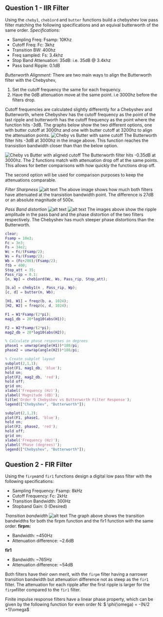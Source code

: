 
## Question 1 - IIR Filter
Using the `cheby1`, `cheb1ord` and `butter` functions build a chebyshev low pass filter matching the following specifications and an equival butterworth of the same order.
*Specifications:*
- Sampling Freq: Fsamp: 10Khz
- Cutoff Freq: Fc: 3khz
- Transition BW: 400hz
- Freq sampled: Fs: 3.4khz
- Stop Band Attenuation: 35dB: i.e. 35dB @ 3.4khz
- Pass band Ripple: 0.1dB

*Butterworth Alignment:*
There are two main ways to align the Butterworth filter with the Chebyshev,
1) Set the cutoff frequency the same for each frequency.
2) Have the 0dB attenuation move at the same point. i.e 3000hz before the filters drop.

Cutoff frequencies are calculated slightly differently for a Chebyshev and Butterworth, where Chebyshev has the cutoff frequency as the point of the last ripple and butterworth has the cutoff frequency as the point where the function hits -3dB.
The graphs below show the two different options, one with butter cutoff at 3000hz and one with butter cutoff at 3200hz to align the attenuation points.
![Cheby vs Butter with same cutoff](image-19.png)
The Butterworth filter hits -3dB at 3000hz in the image above. This function reaches the transistion bandwidth closer than than the below option.

![Cheby vs Butter with aligned cutoff](image-20.png)
The Butterworth filter hits -0.35dB at 3000hz. The 2 functions match with attenuation drop off at the same points. This allows for better comparisons with how quickly the functions drop off.

The second option will be used for comparison purposes to keep the attenuations comparable.

*Filter Sharpness*
![alt text](image-11.png)
The above image shows how much both filters have attenuated at the transistion bandwidth point. The difference is 27dB or an absolute magnitude of 500x.

*Pass Band distortion*
![alt text](image-12.png)
![alt text](image-13.png)
The images above show the ripple amplitude in the pass band and the phase distortion of the two filters respectively. The Chebyshev has much steeper phase distortions than the Butterworth.
``` MATLAB
clear;
Fsamp = 10e3;
Fc = 3e3;
Fs = 34e2;
Wc = Fc/(Fsamp/2);
Ws = Fs/(Fsamp/2);
Wb = (Fc+200)/(Fsamp/2);
ftb = 400;
Stop_att = 35;
Pass_rip = 0.1;
[n, Wp] = cheb1ord(Wc, Ws, Pass_rip, Stop_att);

[b,a] = cheby1(n , Pass_rip, Wp);
[c, d] = butter(n, Wb);

[H1, W1] = freqz(b, a, 1024);
[H2, W2] = freqz(c, d, 1024);

F1 = W1*Fsamp/(2*pi);
mag1_db = 20*log10(abs(H1));

F2 = W2*Fsamp/(2*pi);
mag2_db = 20*log10(abs(H2));

% Calculate phase responses in degrees
phase1 = unwrap(angle(H1))*180/pi;
phase2 = unwrap(angle(H2))*180/pi;

% Create subplot layout
subplot(2,1,1);
plot(F1, mag1_db, 'blue');
hold on;
plot(F2, mag2_db, 'red');
hold off;
grid on;
xlabel('Frequency (Hz)');
ylabel('Magnitude (dB)');
title('Order 9 Chebyshev vs Butterworth Filter Response');
legend(["Chebyshev", "Butterworth"]);

subplot(2,1,2);
plot(F1, phase1, 'blue');
hold on;
plot(F2, phase2, 'red');
hold off;
grid on;
xlabel('Frequency (Hz)');
ylabel('Phase (degrees)');
legend(["Chebyshev", "Butterworth"]);
```
## Question 2 - FIR Filter
Using the `firpm`and `fir1` functions design a digital low pass filter with the following specifications:
- Sampling Frequency: Fsamp: 8kHz
- Cutoff Frequency: Fc: 2kHz
- Transition Bandwidth: 300Hz
- Stopband Gain: 0 (Desired)

*Transition bandwidth*
![alt text](image-14.png)
The graph above shows the transition bandwidths for both the firpm function and the fir1 function with the same order.
**firpm:**
- Bandwidth: ~450Hz
- Attenuation difference: ~2.6dB

**fir1**
- Bandwidth: ~765Hz
- Attenuation difference: ~54dB

Both filters have their own merit, with the `firpm` filter having a narrower transition bandwidth but attenuation difference not as steep as the `fir1` filter. The attenuation for each ripple after the first ripple is larger for the `firpm`filter compared to the `fir1` filter. 

Finite impulse response filters have a linear phase property, which can be given by the following function for even order N:
$ \phi(\omega) = -(N/2 +1)\omega$